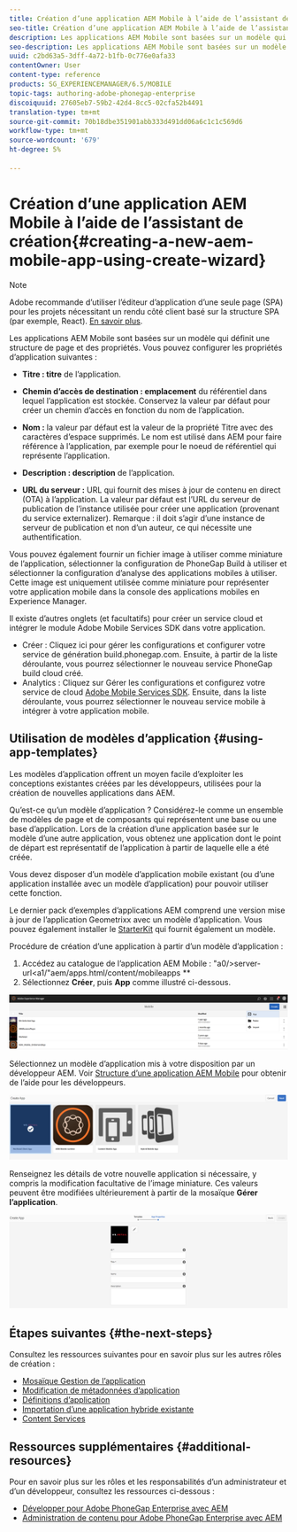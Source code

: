 ```yaml
---
title: Création d’une application AEM Mobile à l’aide de l’assistant de création
seo-title: Création d’une application AEM Mobile à l’aide de l’assistant de création
description: Les applications AEM Mobile sont basées sur un modèle qui définit une structure de page et des propriétés. Suivez cette page pour en savoir plus sur la création d’une application à partir d’un modèle d’application.
seo-description: Les applications AEM Mobile sont basées sur un modèle qui définit une structure de page et des propriétés. Suivez cette page pour en savoir plus sur la création d’une application à partir d’un modèle d’application.
uuid: c2bd63a5-3dff-4a72-b1fb-0c776e0afa33
contentOwner: User
content-type: reference
products: SG_EXPERIENCEMANAGER/6.5/MOBILE
topic-tags: authoring-adobe-phonegap-enterprise
discoiquuid: 27605eb7-59b2-42d4-8cc5-02cfa52b4491
translation-type: tm+mt
source-git-commit: 70b18dbe351901abb333d491dd06a6c1c1c569d6
workflow-type: tm+mt
source-wordcount: '679'
ht-degree: 5%

---
```



# Création d’une application AEM Mobile à l’aide de l’assistant de création{#creating-a-new-aem-mobile-app-using-create-wizard}

>[!NOTE]
>
>Adobe recommande d’utiliser l’éditeur d’application d’une seule page (SPA) pour les projets nécessitant un rendu côté client basé sur la structure SPA (par exemple, React). [En savoir plus](/help/sites-developing/spa-overview.md).

Les applications AEM Mobile sont basées sur un modèle qui définit une structure de page et des propriétés. Vous pouvez configurer les propriétés d’application suivantes :

* **Titre : titre** de l’application.
* **Chemin d’accès de destination : emplacement** du référentiel dans lequel l’application est stockée. Conservez la valeur par défaut pour créer un chemin d’accès en fonction du nom de l’application.

* **Nom :** la valeur par défaut est la valeur de la propriété Titre avec des caractères d’espace supprimés. Le nom est utilisé dans AEM pour faire référence à l’application, par exemple pour le noeud de référentiel qui représente l’application.
* **Description : description** de l’application.
* **URL du serveur :** URL qui fournit des mises à jour de contenu en direct (OTA) à l’application. La valeur par défaut est l’URL du serveur de publication de l’instance utilisée pour créer une application (provenant du service externalizer). Remarque : il doit s’agir d’une instance de serveur de publication et non d’un auteur, ce qui nécessite une authentification.

Vous pouvez également fournir un fichier image à utiliser comme miniature de l’application, sélectionner la configuration de PhoneGap Build à utiliser et sélectionner la configuration d’analyse des applications mobiles à utiliser. Cette image est uniquement utilisée comme miniature pour représenter votre application mobile dans la console des applications mobiles en Experience Manager.

Il existe d’autres onglets (et facultatifs) pour créer un service cloud et intégrer le module Adobe Mobile Services SDK dans votre application.

* Créer : Cliquez ici pour gérer les configurations et configurer votre service de génération build.phonegap.com. Ensuite, à partir de la liste déroulante, vous pourrez sélectionner le nouveau service PhoneGap build cloud créé.
* Analytics : Cliquez sur Gérer les configurations et configurez votre service de cloud [Adobe Mobile Services SDK](https://docs.adobe.com/content/help/en/mobile-services/using/home.html). Ensuite, dans la liste déroulante, vous pourrez sélectionner le nouveau service mobile à intégrer à votre application mobile.

## Utilisation de modèles d’application {#using-app-templates}

Les modèles d’application offrent un moyen facile d’exploiter les conceptions existantes créées par les développeurs, utilisées pour la création de nouvelles applications dans AEM.

Qu’est-ce qu’un modèle d’application ? Considérez-le comme un ensemble de modèles de page et de composants qui représentent une base ou une base d’application.
Lors de la création d’une application basée sur le modèle d’une autre application, vous obtenez une application dont le point de départ est représentatif de l’application à partir de laquelle elle a été créée.

Vous devez disposer d’un modèle d’application mobile existant (ou d’une application installée avec un modèle d’application) pour pouvoir utiliser cette fonction.

Le dernier pack d’exemples d’applications AEM comprend une version mise à jour de l’application Geometrixx avec un modèle d’application. Vous pouvez également installer le [StarterKit](https://github.com/Adobe-Marketing-Cloud-Apps/aem-phonegap-starter-kit) qui fournit également un modèle.

Procédure de création d’une application à partir d’un modèle d’application :

1. Accédez au catalogue de l’application AEM Mobile : &quot;a0/>server-url&lt;a1/&quot;aem/apps.html/content/mobileapps **
1. Sélectionnez **Créer**, puis **App** comme illustré ci-dessous.

![chlimage_1-158](assets/chlimage_1-158.png)

Sélectionnez un modèle d’application mis à votre disposition par un développeur AEM. Voir [Structure d’une application AEM Mobile](/help/mobile/phonegap-structure-an-app.md) pour obtenir de l’aide pour les développeurs.

![chlimage_1-159](assets/chlimage_1-159.png)

Renseignez les détails de votre nouvelle application si nécessaire, y compris la modification facultative de l’image miniature. Ces valeurs peuvent être modifiées ultérieurement à partir de la mosaïque **Gérer l’application**.

![chlimage_1-160](assets/chlimage_1-160.png)

## Étapes suivantes {#the-next-steps}

Consultez les ressources suivantes pour en savoir plus sur les autres rôles de création :

* [Mosaïque Gestion de l’application](/help/mobile/phonegap-app-details-tile.md)
* [Modification de métadonnées d’application](/help/mobile/phonegap-editmetadata.md)
* [Définitions d’application](/help/mobile/phonegap-app-definitions.md)
* [Importation d’une application hybride existante](/help/mobile/phonegap-adding-content-to-imported-app.md)
* [Content Services](/help/mobile/develop-content-as-a-service.md)

## Ressources supplémentaires {#additional-resources}

Pour en savoir plus sur les rôles et les responsabilités d’un administrateur et d’un développeur, consultez les ressources ci-dessous :

* [Développer pour Adobe PhoneGap Enterprise avec AEM](/help/mobile/developing-in-phonegap.md)
* [Administration de contenu pour Adobe PhoneGap Enterprise avec AEM](/help/mobile/administer-phonegap.md)
